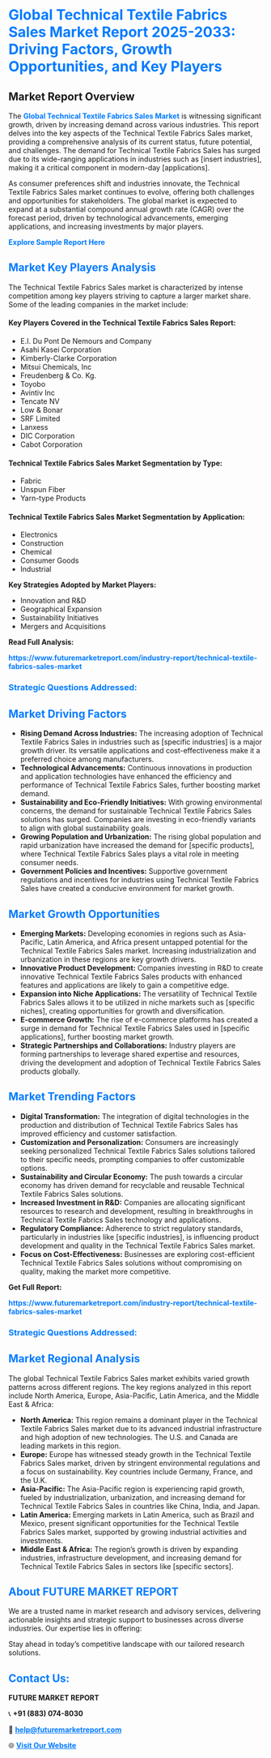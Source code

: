 <h1 style="color: #007BFF;">Global Technical Textile Fabrics Sales Market Report 2025-2033: Driving Factors, Growth Opportunities, and Key Players</h1>

<section id="overview">
<h2>Market Report Overview</h2>
<p>The <a href="https://www.futuremarketreport.com/industry-report/technical-textile-fabrics-sales-market" style="color: #007BFF; text-decoration: none;"><strong>Global Technical Textile Fabrics Sales Market</strong></a> is witnessing significant growth, driven by increasing demand across various industries. This report delves into the key aspects of the Technical Textile Fabrics Sales market, providing a comprehensive analysis of its current status, future potential, and challenges. The demand for Technical Textile Fabrics Sales has surged due to its wide-ranging applications in industries such as [insert industries], making it a critical component in modern-day [applications].</p>
<p>As consumer preferences shift and industries innovate, the Technical Textile Fabrics Sales market continues to evolve, offering both challenges and opportunities for stakeholders. The global market is expected to expand at a substantial compound annual growth rate (CAGR) over the forecast period, driven by technological advancements, emerging applications, and increasing investments by major players.</p>
</section>

<section id="overview">
<p><a href="https://www.futuremarketreport.com/request-sample/reportId=109630" style="color: #007BFF; text-decoration: none;"><strong>Explore Sample Report Here</strong></a></p>
</section>

<section id="key-players">
<h2 style="color: #007BFF;">Market Key Players Analysis</h2>
<p>The Technical Textile Fabrics Sales market is characterized by intense competition among key players striving to capture a larger market share. Some of the leading companies in the market include:</p>
<h4>Key Players Covered in the Technical Textile Fabrics Sales Report:</h4>
<ul><li>E.I. Du Pont De Nemours and Company</li><li>Asahi Kasei Corporation</li><li>Kimberly-Clarke Corporation</li><li>Mitsui Chemicals, Inc</li><li>Freudenberg &amp; Co. Kg.</li><li>Toyobo</li><li>Avintiv Inc</li><li>Tencate NV</li><li>Low &amp; Bonar</li><li>SRF Limited</li><li>Lanxess</li><li>DIC Corporation</li><li>Cabot Corporation</li></ul>
<h4>Technical Textile Fabrics Sales Market Segmentation by Type:</h4>
<ul><li>Fabric</li><li>Unspun Fiber</li><li>Yarn-type Products</li></ul>

<h4>Technical Textile Fabrics Sales Market Segmentation by Application:</h4>
<ul><li>Electronics</li><li>Construction</li><li>Chemical</li><li>Consumer Goods</li><li>Industrial</li></ul>
<p><strong>Key Strategies Adopted by Market Players:</strong></p>
<ul>
<li>Innovation and R&D</li>
<li>Geographical Expansion</li>
<li>Sustainability Initiatives</li>
<li>Mergers and Acquisitions</li>
</ul>
</section>

<section>
<p><strong>Read Full Analysis: </strong></p><a href="https://www.futuremarketreport.com/industry-report/technical-textile-fabrics-sales-market" style="color: #007BFF; text-decoration: none;"><strong>https://www.futuremarketreport.com/industry-report/technical-textile-fabrics-sales-market</strong></a>
<h3 style="color: #007BFF;">Strategic Questions Addressed:</h3>
</section>

<section id="driving-factors">
<h2 style="color: #007BFF;">Market Driving Factors</h2>
<ul>
<li><strong>Rising Demand Across Industries:</strong> The increasing adoption of Technical Textile Fabrics Sales in industries such as [specific industries] is a major growth driver. Its versatile applications and cost-effectiveness make it a preferred choice among manufacturers.</li>
<li><strong>Technological Advancements:</strong> Continuous innovations in production and application technologies have enhanced the efficiency and performance of Technical Textile Fabrics Sales, further boosting market demand.</li>
<li><strong>Sustainability and Eco-Friendly Initiatives:</strong> With growing environmental concerns, the demand for sustainable Technical Textile Fabrics Sales solutions has surged. Companies are investing in eco-friendly variants to align with global sustainability goals.</li>
<li><strong>Growing Population and Urbanization:</strong> The rising global population and rapid urbanization have increased the demand for [specific products], where Technical Textile Fabrics Sales plays a vital role in meeting consumer needs.</li>
<li><strong>Government Policies and Incentives:</strong> Supportive government regulations and incentives for industries using Technical Textile Fabrics Sales have created a conducive environment for market growth.</li>
</ul>
</section>

<section id="growth-opportunities">
<h2 style="color: #007BFF;">Market Growth Opportunities</h2>
<ul>
<li><strong>Emerging Markets:</strong> Developing economies in regions such as Asia-Pacific, Latin America, and Africa present untapped potential for the Technical Textile Fabrics Sales market. Increasing industrialization and urbanization in these regions are key growth drivers.</li>
<li><strong>Innovative Product Development:</strong> Companies investing in R&D to create innovative Technical Textile Fabrics Sales products with enhanced features and applications are likely to gain a competitive edge.</li>
<li><strong>Expansion into Niche Applications:</strong> The versatility of Technical Textile Fabrics Sales allows it to be utilized in niche markets such as [specific niches], creating opportunities for growth and diversification.</li>
<li><strong>E-commerce Growth:</strong> The rise of e-commerce platforms has created a surge in demand for Technical Textile Fabrics Sales used in [specific applications], further boosting market growth.</li>
<li><strong>Strategic Partnerships and Collaborations:</strong> Industry players are forming partnerships to leverage shared expertise and resources, driving the development and adoption of Technical Textile Fabrics Sales products globally.</li>
</ul>
</section>

<section id="trending-factors">
<h2 style="color: #007BFF;">Market Trending Factors</h2>
<ul>
<li><strong>Digital Transformation:</strong> The integration of digital technologies in the production and distribution of Technical Textile Fabrics Sales has improved efficiency and customer satisfaction.</li>
<li><strong>Customization and Personalization:</strong> Consumers are increasingly seeking personalized Technical Textile Fabrics Sales solutions tailored to their specific needs, prompting companies to offer customizable options.</li>
<li><strong>Sustainability and Circular Economy:</strong> The push towards a circular economy has driven demand for recyclable and reusable Technical Textile Fabrics Sales solutions.</li>
<li><strong>Increased Investment in R&D:</strong> Companies are allocating significant resources to research and development, resulting in breakthroughs in Technical Textile Fabrics Sales technology and applications.</li>
<li><strong>Regulatory Compliance:</strong> Adherence to strict regulatory standards, particularly in industries like [specific industries], is influencing product development and quality in the Technical Textile Fabrics Sales market.</li>
<li><strong>Focus on Cost-Effectiveness:</strong> Businesses are exploring cost-efficient Technical Textile Fabrics Sales solutions without compromising on quality, making the market more competitive.</li>
</ul>
</section>

<section>
<p><strong>Get Full Report: </strong></p><a href="https://www.futuremarketreport.com/industry-report/technical-textile-fabrics-sales-market" style="color: #007BFF; text-decoration: none;"><strong>https://www.futuremarketreport.com/industry-report/technical-textile-fabrics-sales-market</strong></a>
<h3 style="color: #007BFF;">Strategic Questions Addressed:</h3>
</section>


<section id="regional-analysis">
<h2 style="color: #007BFF;">Market Regional Analysis</h2>
<p>The global Technical Textile Fabrics Sales market exhibits varied growth patterns across different regions. The key regions analyzed in this report include North America, Europe, Asia-Pacific, Latin America, and the Middle East & Africa:</p>
<ul>
<li><strong>North America:</strong> This region remains a dominant player in the Technical Textile Fabrics Sales market due to its advanced industrial infrastructure and high adoption of new technologies. The U.S. and Canada are leading markets in this region.</li>
<li><strong>Europe:</strong> Europe has witnessed steady growth in the Technical Textile Fabrics Sales market, driven by stringent environmental regulations and a focus on sustainability. Key countries include Germany, France, and the U.K.</li>
<li><strong>Asia-Pacific:</strong> The Asia-Pacific region is experiencing rapid growth, fueled by industrialization, urbanization, and increasing demand for Technical Textile Fabrics Sales in countries like China, India, and Japan.</li>
<li><strong>Latin America:</strong> Emerging markets in Latin America, such as Brazil and Mexico, present significant opportunities for the Technical Textile Fabrics Sales market, supported by growing industrial activities and investments.</li>
<li><strong>Middle East & Africa:</strong> The region’s growth is driven by expanding industries, infrastructure development, and increasing demand for Technical Textile Fabrics Sales in sectors like [specific sectors].</li>
</ul>
</section>

<footer>
<h2 style="color: #007BFF;">About FUTURE MARKET REPORT</h2>
<p>We are a trusted name in market research and advisory services, delivering actionable insights and strategic support to businesses across diverse industries. Our expertise lies in offering:</p>

<p>Stay ahead in today’s competitive landscape with our tailored research solutions.</p>

<h2 style="color: #007BFF;">Contact Us:</h2>
<p><strong>FUTURE MARKET REPORT</strong></p>
<p>📞 <strong>+91 (883) 074-8030</strong></p>
<p>📧 <strong><a href="mailto:help@futuremarketreport.com" style="color: #007BFF;">help@futuremarketreport.com</a></strong></p>
<p>🌐 <strong><a href="https://www.futuremarketreport.com/" style="color: #007BFF;">Visit Our Website</a></strong></p>
</footer>